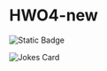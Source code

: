 # HWO4-new

![Static Badge](https://img.shields.io/badge/any_text-you_like-blue)



![Jokes Card](https://readme-jokes.vercel.app/api)
